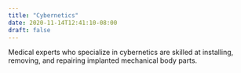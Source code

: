 ```yaml
---
title: "Cybernetics"
date: 2020-11-14T12:41:10-08:00
draft: false
---
```


Medical experts who specialize in cybernetics are skilled at installing, removing, and repairing implanted mechanical body parts. 
